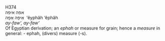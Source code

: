 <body>
  <p>H374<br>  אפה     איפה  <br> אֵיפָה  אֵפָה  ‎  ‘êyphâh  ‘êphâh  <br><i>ay-faw‘,</i> <i>ay-faw‘ </i><br>Of Egyptian derivation; an <i>ephah</i> or measure for grain; hence a <i>measure</i> in general: - ephah, (divers) measure (-s).<br></p>
 </body>